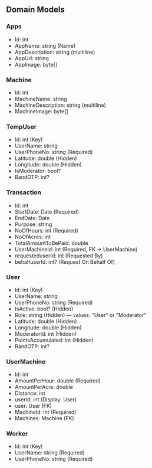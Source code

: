 ## Domain Models

### Apps
- Id: int
- AppName: string (Name)
- AppDescription: string (multiline)
- AppUrl: string
- AppImage: byte[]

### Machine
- Id: int
- MachineName: string
- MachineDescription: string (multiline)
- MachineImage: byte[]

### TempUser
- Id: int (Key)
- UserName: string
- UserPhoneNo: string (Required)
- Latitude: double (Hidden)
- Longitude: double (Hidden)
- IsModerator: bool?
- RandOTP: int?

### Transaction
- Id: int
- StartDate: Date (Required)
- EndDate: Date
- Purpose: string
- NoOfHours: int (Required)
- NoOfAcres: int
- TotalAmountToBePaid: double
- UserMachineId: int (Required, FK -> UserMachine)
- requesteduserId: int (Requested By)
- behalfuserId: int? (Request On Behalf Of)

### User
- Id: int (Key)
- UserName: string
- UserPhoneNo: string (Required)
- IsActive: bool? (Hidden)
- Role: string (Hidden) — values: "User" or "Moderator"
- Latitude: double (Hidden)
- Longitude: double (Hidden)
- ModeratorId: int (Hidden)
- PointsAccumulated: int (Hidden)
- RandOTP: int?

### UserMachine
- Id: int
- AmountPerHour: double (Required)
- AmountPerAcre: double
- Distance: int
- userId: int (Display: User)
- user: User (FK)
- MachineId: int (Required)
- Machines: Machine (FK)

### Worker
- Id: int (Key)
- UserName: string (Required)
- UserPhoneNo: string (Required)